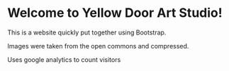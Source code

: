 # Welcome to Yellow Door Art Studio!

This is a website quickly put together using Bootstrap.

Images were taken from the open commons and compressed. 

Uses google analytics to count visitors
